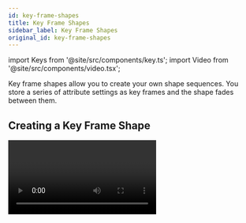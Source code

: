 ```yaml
---
id: key-frame-shapes
title: Key Frame Shapes
sidebar_label: Key Frame Shapes
original_id: key-frame-shapes
---
```


import Keys from '@site/src/components/key.ts';
import Video from '@site/src/components/video.tsx';

Key frame shapes allow you to create your own shape sequences. You store
a series of attribute settings as key frames and the shape fades between
them.

Creating a Key Frame Shape
--------------------------

<Video videoId="1nvLaipivhM" title="Key Frame Shapes" />

A key frame shape is created a bit like a [chase](../chases.md), but the shape is more
flexible because you have lots of control over the way the attribute
changes between key frames, and you can change the way it spreads across
multiple fixtures. It's also *(unlike chases)* easy to save in
[cue lists](../cue-lists/creating-a-cue-list.md#shape-tracking-in-cue-lists).

You can create the key frames either in <strong>Channel Mode</strong> by manually setting
up a state and pressing <Keys.SoftKey>Add Frame</Keys.SoftKey>, or in <strong>Quick Build</strong> mode by
selecting [palettes](../palettes.md) or
[cues](../cues.md) which will be automatically saved as a frame
as you select them. Use the <Keys.SoftKey>Record Mode</Keys.SoftKey> softkey to select the mode.

In this example we'll create a colour shape, but you can create key
frame shapes for any attribute or mixture of attributes. If you create
key frames using [palettes](../palettes.md), the key frames will update if the palette is
changed.

1. At the main menu press <Keys.SoftKey>Shapes and Effects</Keys.SoftKey> then <Keys.SoftKey>Key Frame
Shapes</Keys.SoftKey>

2. Press <Keys.SoftKey>Create</Keys.SoftKey> to start a new shape

3. [Select fixtures](../controlling-fixtures/using-the-select-buttons-and-wheels.md#selecting-fixtures-and-dimmers-for-control) and set the colours for the first key frame

4. Press <Keys.SoftKey>Add Frame</Keys.SoftKey>. An automatic legend for the first key frame
will show above the first playback fader. *(Press <Keys.SoftKey>Playbacks Display
Visible/Hidden</Keys.SoftKey> to return the playback faders to normal, if you want to
select one in Quick Build mode)*.


![Key Frame Shape - creating an effect with colour key frames](/docs/images/Key-Frame-Shape-creating-an-effect-with-colour-key-frames.png)

5. Continue to set colours and press <Keys.SoftKey>Add Frame</Keys.SoftKey> until you have
created all the steps you want

6. Press <Keys.SoftKey>Finish Recording Frames</Keys.SoftKey> when you've finished

7. Use the Effect Editor window to change the Spread, Overlap (see
below)

8. Save the shape to a cue if you want to use it in a show *(see
[Saving a Key Frame Shape to a Cue](#saving-a-key-frame-shape-to-a-cue))*

---

-   You can also use the <Keys.HardKey>Unfold</Keys.HardKey> button to switch the playbacks
    between normal mode and key frame display mode.

-   Setting the <Keys.SoftKey>Frame Number</Keys.SoftKey> softkey to an existing frame number
    allows you to <Keys.SoftKey>Replace</Keys.SoftKey> or <Keys.SoftKey>Delete</Keys.SoftKey> a frame. Clicking the frame
    legend or the select button of the playback will also set the
    current frame number.

-   If the shape is not visible because fixtures are not lit up, the
    locate dimmer <Keys.ContextKey>Sun</Keys.ContextKey> button at the bottom will light up fixtures used
    in the shape.

Changing Shape Parameters in the Effect Editor
----------------------------------------------

Once you have finished creating a key frame shape it will be shown in
the Effect Editor window.

![Effect Editor Window with colour key frame shape](/docs/images/Effect-Editor-Window-with-colour-key-frame-shape.png)

The controls at the top of the left hand pane are the global shape
properties which affect the whole shape, controlling speed, direction
(using [2D group layout](../controlling-fixtures/fixture-groups.md#fixture-order-and-fixture-layout-in-groups)),
[phase/spread](shape-generator.md#changing-the-spread-of-a-shape-across-multiple-fixtures) and
[fixture overlap](../cues/cue-timing.md#fade-times-and-fixture-overlap).

The <strong>eye</strong> icon in the top left corner *"collapses"* the shape preview in the
effect editor window, this allows you to expand only the shape you want
to work on if you have created multiple shapes. The <strong>fixture icon</strong> button
on the right allows you to change the fixtures the key frame shape shape
applies to.

The top of the main area shows a graphical version of the fades in the
shape, which you can drag around to change the timings. The yellow arrow
shows the phase offset (start position) for the layer, you can drag this
to change the start point of the shape relative to other layers *(or use
the Phase Offset slider below)*.

### Shape/Layer Controls

To start with *(or when you click on the Layer name)* the sliders to the
right of the main area are independent controls for the layer.

![Effect Editor key frame controls for layer/effect](/docs/images/Effect-Editor-key-frame-controls-for-layer-effect.png)

You can click on the buttons to the right of the sliders
to enter values from the keyboard, and when the button is clicked on the
wheels can also be used to adjust the value. A <Keys.SoftKey>Reset to default
value</Keys.SoftKey> softkey is also provided when you click the buttons, or
double-clicking the buttons will reset to default value.

The <strong>Beats per Cycle</strong> control lets you set how the programmed speed will
trigger the shape. It defaults to 1 which makes the shape run at normal
speed. Higher numbers will divide the count, for example 4 will make the
shape run at quarter of the speed - useful to synchronise different
types of shapes which are running together.


<Keys.SoftKey>Spread</Keys.SoftKey> sets the beat
count to be the same as the current Spread setting for the shape. This
is useful when using dimmer shapes with movement shapes as it will make
each fixture turn on for a full cycle of the movement shape.


<Keys.SoftKey>Key Frame</Keys.SoftKey> sets the beat count to match the number of key frames in the
shape.


<Keys.SoftKey>Custom</Keys.SoftKey> resets the <Keys.SoftKey>Value</Keys.SoftKey> option to the last
entered value.
> Each key frame and each layer can have its own **Beats per
Cycle** setting.

The <strong>Cycles</strong> option lets you create a shape which runs for a set number of
cycles then stops. By default this is set to 0, which means the shape
will not stop. You can set this either for the whole shape, or for
individual layers - if you set it while the whole shape is selected,
then all layers will be affected, but if you set it while only one layer
is selected, then the cycles will be set for the selected layer only.
*This means you can have individual layers running continuously or for
different numbers of cycles.*

Key Frame shapes can run across <strong>sub-fixtures</strong> (cells). This is turned <Keys.SoftKey>Off</Keys.SoftKey>
by default, but you can select <Keys.SoftKey>On (Group)</Keys.SoftKey> which uses
the [layout set for the group](../controlling-fixtures/fixture-groups.md#fixture-order-and-fixture-layout-in-groups),
or <Keys.SoftKey>On (Linear)</Keys.SoftKey> which ignores the layout and just uses the cells in numerical order.

The Phase Master option lets you control the phase of the shape using
the intensity of a video layer from an Ai server. See
[Phase Control of Key Frame Shapes from Ai](../synergy/operating-synergy.md#phase-control-of-keyframe-shapes-from-ai)
for more details.

### Parameters for Individual Frames

By clicking on individual key frames on the left, you can change
parameters for each individual frame:

![Effect Editor key frame controls for individual key frame step](/docs/images/Effect-Editor-key-frame-controls-for-individual-key-frame-step.png)

-   <strong>Timing</strong>: use the Start Time slider or drag the step positions in the
    window

-   <strong>Frame A Min</strong> / <strong>Frame B Max</strong>: Sets how close the attribute gets to the
    programmed value. *For example if you've saved a dimmer flash at 100%
    you could make it only flash to 80%.*

-   <strong>Mid point</strong>: sets where the mid point of the fade is

-   <strong>Width</strong>: sets how much of the frame time is taken up by the fade. For
    example you could fade in 20% of the frame time then hold for the
    remaining 80%

You can change the style of the fades between steps by clicking the
curve button to the right of each step. The new curve will be shown in
the fade graphic in the main window.

![Effect Editor key frame shape changing curves for individual key frame steps](/docs/images/Effect-Editor-key-frame-shape-changing-curves-for-individual-key-frame-steps.png)

### Editing Frames

You can also edit the sequence of the key frame shape using the Effect
Editor window.

![Effect Editor key frame shape layer with colour steps](/docs/images/Effect-Editor-key-frame-shape-layer-with-colour-steps.png)

-   To <strong>add</strong> more frames to a key frame shape click the <Keys.ContextKey>Pencil</Keys.ContextKey> button to
    the right of the <strong>layer name</strong>.

-   To <strong>edit</strong> a key frame click the <Keys.ContextKey>Pencil</Keys.ContextKey> button to the right of the
    <strong>frame name</strong>.

-   To <strong>delete</strong> a key frame select the frame in the list then click the
    <Keys.ContextKey>Rubbish Bin</Keys.ContextKey> at the bottom

-   To <strong>change the order</strong> of the frames, select a frame then use the up
    and down arrows at the bottom.

-   To <strong>change multiple</strong> key frames at the same time, click on the
    multi-select button at the bottom of the window, or you can drag a
    selection box over the frames.

### Multiple Effects

Key frame shapes can have multiple layers where different effects run
simultaneously. To add another layer, click the <Keys.ContextKey>+</Keys.ContextKey> button at the
bottom, then select <strong>Layers</strong>. The new layer will appear in the list on the
left.

![Effect Editor adding an extra effect](/docs/images/Effect-Editor-adding-an-extra-effect.png)

You can also add a completely separate key frame shape or a
[pixel map effect](pixel-mapper.md).
Pixel map effects will be shown at the top of the shape list on
the left, you can use the <strong>eye</strong> icon to hide the pixel map effect when you
want to work on the key frame shapes.

Saving a Key Frame Shape to a Cue
---------------------------------

By default when a key frame shape is saved to a cue, the playback fader
will fade the shape. If the playback is set to have
[Speed on Fader](../cues/playback-options.md#shape-effect-speed), the
fader will master the speed of all layers in the shape.

When a key frame shape is running in a playback it can behave as Overlay
or LTP. A global value for
[Shape Behaviour](../system-settings/user-settings.md#shape-behaviour) is in the
[User Settings](../system-settings/user-settings.md), but
you can also set the mode in
playback [Options](../cues/playback-options.md#shape-behaviour) for each playback.

-   In <Keys.SoftKey>Overlay</Keys.SoftKey> mode (default) the shape will have control of the
    programmed attributes regardless of whatever else you do. For
    example if a key frame shape is controlling fixture colour, firing
    another playback, recalling palettes or changing colour using the
    wheels will have no visible effect. Once the shape is stopped, the
    changes you made will become visible. This means that if you want to
    you can preset what will happen when you stop the shape.

-   In <Keys.SoftKey>LTP</Keys.SoftKey> mode, changes of the same or higher priority will override
    the shape output. For example if your key frame shape is set to
    normal priority, firing a playback with normal priority will block
    the shape output. Killing the playback will restore the shape
    output. Quick Palettes and manual changes (the programmer) have High
    priority. Setting the shape priority to <strong>"Very High"</strong> would prevent
    the programmer taking over (see
    [Priority](../cues/playback-options.md#priority) in
    playback [Options](../cues/playback-options.md)).

For details of how Key Frame Shapes behave in Cue Lists, see
[Shape Tracking in Cue Lists](../cue-lists/creating-a-cue-list.md#shape-tracking-in-cue-lists).

- If you create a Mask Shape using the [Mask FX function](shape-generator.md#masking-shapes-using-mask-fx), this will also stop Key Frame Shapes.
